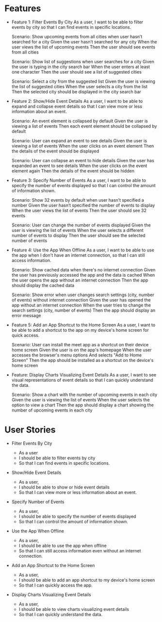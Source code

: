 # Features

* Feature 1: Filter Events By City
  As a user, I want to be able to filter events by city so that I can find events in specific locations.

  Scenario: Show upcoming events from all cities when user hasn’t searched for a city
    Given the user hasn’t searched for any city
    When the user views the list of upcoming events
    Then the user should see events from all cities

  Scenario: Show list of suggestions when user searches for a city
    Given the user is typing in the city search bar
    When the user enters at least one character
    Then the user should see a list of suggested cities

  Scenario: Select a city from the suggested list
    Given the user is viewing the list of suggested cities
    When the user selects a city from the list
    Then the selected city should be displayed in the city search bar


* Feature 2: Show/Hide Event Details
  As a user, I want to be able to expand and collapse event details so that I can view more or less information about an event.

  Scenario: An event element is collapsed by default
    Given the user is viewing a list of events
    Then each event element should be collapsed by default

  Scenario: User can expand an event to see details
    Given the user is viewing a list of events
    When the user clicks on an event element
    Then the details of the event should be displayed

  Scenario: User can collapse an event to hide details
    Given the user has expanded an event to see details
    When the user clicks on the event element again
    Then the details of the event should be hidden

* Feature 3: Specify Number of Events
  As a user, I want to be able to specify the number of events displayed so that I can control the amount of information shown.

  Scenario: Show 32 events by default when user hasn’t specified a number
    Given the user hasn’t specified the number of events to display
    When the user views the list of events
    Then the user should see 32 events

  Scenario: User can change the number of events displayed
    Given the user is viewing the list of events
    When the user selects a different number of events to display
    Then the user should see the selected number of events

* Feature 4: Use the App When Offline
  As a user, I want to be able to use the app when I don't have an internet connection, so that I can still access information.

  Scenario: Show cached data when there's no internet connection
    Given the user has previously accessed the app and the data is cached
    When the user opens the app without an internet connection
    Then the app should display the cached data

  Scenario: Show error when user changes search settings (city, number of events) without internet connection
    Given the user has opened the app without an internet connection
    When the user tries to change the search settings (city, number of events)
    Then the app should display an error message

* Feature 5: Add an App Shortcut to the Home Screen
  As a user, I want to be able to add a shortcut to the app on my device's home screen for quick access.

  Scenario: User can install the meet app as a shortcut on their device home screen
    Given the user is on the app's homepage
    When the user accesses the browser's menu options
    And selects "Add to Home Screen"
    Then the app should be installed as a shortcut on the device's home screen

* Feature: Display Charts Visualizing Event Details
  As a user, I want to see visual representations of event details so that I can quickly understand the data.

  Scenario: Show a chart with the number of upcoming events in each city
    Given the user is viewing the list of events
    When the user selects the option to view a chart
    Then the app should display a chart showing the number of upcoming events in each city

# User Stories

* Filter Events By City

  * As a user
  * I should be able to filter events by city
  * So that I can find events in specific locations.

* Show/Hide Event Details

  * As a user,
  * I should be able to show or hide event details
  * So that I can view more or less information about an event.

* Specify Number of Events

  * As a user,
  * I should be able to specify the number of events displayed
  * So that I can control the amount of information shown.

* Use the App When Offline

  * As a user,
  * I should be able to use the app when offline
  * So that I can still access information even without an internet connection.

* Add an App Shortcut to the Home Screen
  
  * As a user,
  * I should be able to add an app shortcut to my device's home screen
  * So that I can quickly access the app.

* Display Charts Visualizing Event Details

  * As a user,
  * I should be able to view charts visualizing event details
  * So that I can quickly understand the data.




